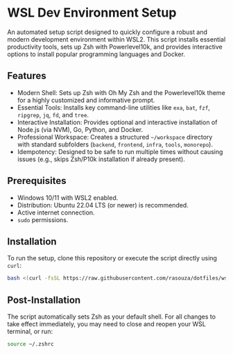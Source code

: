 # WSL Dev Environment Setup

An automated setup script designed to quickly configure a robust and modern development environment within WSL2.
This script installs essential productivity tools, sets up Zsh with Powerlevel10k, and provides interactive options to install popular programming languages and Docker.

## Features

* Modern Shell: Sets up Zsh with Oh My Zsh and the Powerlevel10k theme for a highly customized and informative prompt.
* Essential Tools: Installs key command-line utilities like `exa`, `bat`, `fzf`, `ripgrep`, `jq`, `fd`, and `tree`.
* Interactive Installation: Provides optional and interactive installation of Node.js (via NVM), Go, Python, and Docker.
* Professional Workspace: Creates a structured `~/workspace` directory with standard subfolders (`backend`, `frontend`, `infra`, `tools`, `monorepo`).
* Idempotency: Designed to be safe to run multiple times without causing issues (e.g., skips Zsh/P10k installation if already present).

## Prerequisites

* Windows 10/11 with WSL2 enabled.
* Distribution: Ubuntu 22.04 LTS (or newer) is recommended.
* Active internet connection.
* `sudo` permissions.

## Installation

To run the setup, clone this repository or execute the script directly using `curl`:

```bash
bash <(curl -fsSL https://raw.githubusercontent.com/rasouza/dotfiles/wsl/setup.sh)
```

## Post-Installation

The script automatically sets Zsh as your default shell. For all changes to take effect immediately, you may need to close and reopen your WSL terminal, or run:

```bash
source ~/.zshrc
```